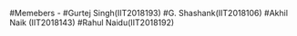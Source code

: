 #Memebers - 
#Gurtej Singh(IIT2018193) 
#G. Shashank(IIT2018106) 
#Akhil Naik (IIT2018143) 
#Rahul Naidu(IIT2018192)
